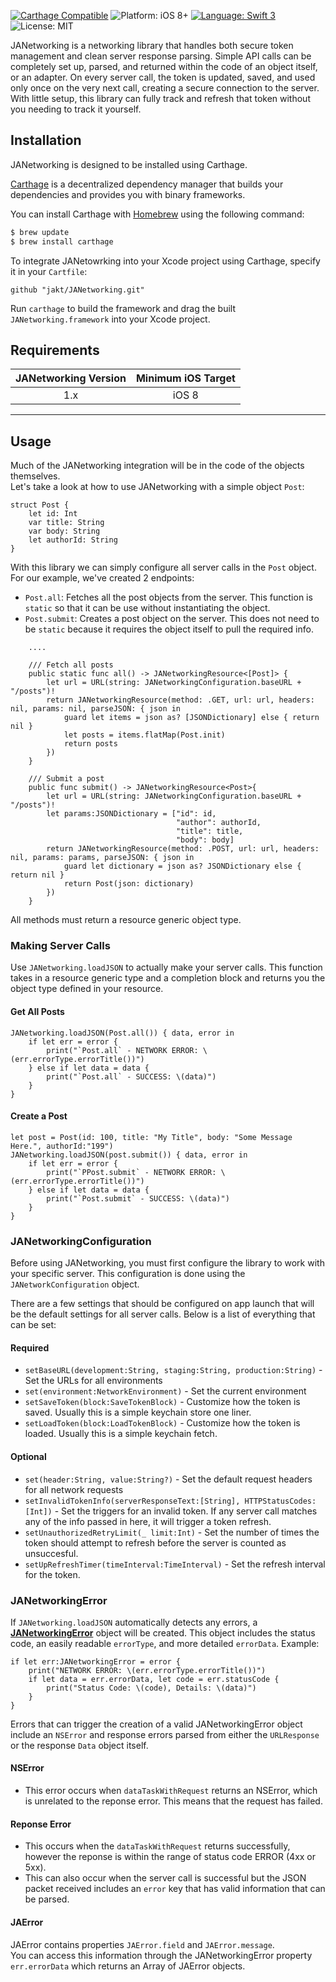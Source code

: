 
[![Carthage Compatible](https://img.shields.io/badge/Carthage-compatible-4BC51D.svg?style=flat)](https://github.com/Carthage/Carthage)
![Platform: iOS 8+](https://img.shields.io/badge/platform-iOS%208%2B-blue.svg?style=flat)
[![Language: Swift 3](https://img.shields.io/badge/language-swift%203-4BC51D.svg?style=flat)](https://developer.apple.com/swift)
![License: MIT](http://img.shields.io/badge/license-MIT-lightgrey.svg?style=flat)

JANetworking is a networking library that handles both secure token management and clean server response parsing. Simple API calls can be completely set up, parsed, and returned within the code of an object itself, or an adapter. On every server call, the token is updated, saved, and used only once on the very next call, creating a secure connection to the server. With little setup, this library can fully track and refresh that token without you needing to track it yourself.

## Installation
JANetworking is designed to be installed using Carthage.

[Carthage](https://github.com/Carthage/Carthage) is a decentralized dependency manager that builds your dependencies and provides you with binary frameworks.

You can install Carthage with [Homebrew](http://brew.sh/) using the following command:

```bash
$ brew update
$ brew install carthage
```

To integrate JANetowrking into your Xcode project using Carthage, specify it in your `Cartfile`:

```ogdl
github "jakt/JANetworking.git"
```

Run `carthage` to build the framework and drag the built `JANetworking.framework` into your Xcode project.

## Requirements

| JANetworking Version | Minimum iOS Target |
|:--------------------:|:---------------------------:|
| 1.x | iOS 8 |

---

## Usage
Much of the JANetworking integration will be in the code of the objects themselves.  
Let's take a look at how to use JANetworking with a simple object `Post`:

```
struct Post {
    let id: Int
    var title: String
    var body: String
    let authorId: String
}
```

With this library we can simply configure all server calls in the `Post` object. For our example, we've created 2 endpoints:  
- `Post.all`: Fetches all the post objects from the server. This function is `static` so that it can be use without instantiating the object.   
- `Post.submit`: Creates a post object on the server. This does not need to be `static` because it requires the object itself to pull the required info.
```
    ....
    
    /// Fetch all posts
    public static func all() -> JANetworkingResource<[Post]> {
        let url = URL(string: JANetworkingConfiguration.baseURL + "/posts")!
        return JANetworkingResource(method: .GET, url: url, headers: nil, params: nil, parseJSON: { json in
            guard let items = json as? [JSONDictionary] else { return nil }
            let posts = items.flatMap(Post.init)
            return posts
        })
    }
    
    /// Submit a post
    public func submit() -> JANetworkingResource<Post>{
        let url = URL(string: JANetworkingConfiguration.baseURL + "/posts")!
        let params:JSONDictionary = ["id": id,
                                     "author": authorId,
                                     "title": title,
                                     "body": body]
        return JANetworkingResource(method: .POST, url: url, headers: nil, params: params, parseJSON: { json in
            guard let dictionary = json as? JSONDictionary else { return nil }
            return Post(json: dictionary)
        })
    }
```
All methods must return a resource generic object type.
### Making Server Calls
Use `JANetworking.loadJSON` to actually make your server calls. This function takes in a resource generic type and a completion block and returns you the object type defined in your resource.

#### Get All Posts
```
JANetworking.loadJSON(Post.all()) { data, error in
    if let err = error {
        print("`Post.all` - NETWORK ERROR: \(err.errorType.errorTitle())")
    } else if let data = data {
        print("`Post.all` - SUCCESS: \(data)")
    }
}
```
#### Create a Post
```
let post = Post(id: 100, title: "My Title", body: "Some Message Here.", authorId:"199")
JANetworking.loadJSON(post.submit()) { data, error in
    if let err = error {
        print("`PPost.submit` - NETWORK ERROR: \(err.errorType.errorTitle())")
    } else if let data = data {
        print("`Post.submit` - SUCCESS: \(data)")
    }
}
```

### JANetworkingConfiguration
Before using JANetworking, you must first configure the library to work with your specific server. This configuration is done using the `JANetworkConfiguration` object.

There are a few settings that should be configured on app launch that will be the default settings for all server calls. Below is a list of everything that can be set:

#### Required
- `setBaseURL(development:String, staging:String, production:String)` - Set the URLs for all environments
- `set(environment:NetworkEnvironment)` - Set the current environment
- `setSaveToken(block:SaveTokenBlock)` - Customize how the token is saved. Usually this is a simple keychain store one liner.
- `setLoadToken(block:LoadTokenBlock)` - Customize how the token is loaded. Usually this is a simple keychain fetch.

#### Optional
- `set(header:String, value:String?)` - Set the default request headers for all network requests
- `setInvalidTokenInfo(serverResponseText:[String], HTTPStatusCodes:[Int])` - Set the triggers for an invalid token. If any server call matches any of the info passed in here, it will trigger a token refresh.
- `setUnauthorizedRetryLimit(_ limit:Int)` - Set the number of times the token should attempt to refresh before the server is counted as unsuccesful.
- `setUpRefreshTimer(timeInterval:TimeInterval)` - Set the refresh interval for the token.

### JANetworkingError
If `JANetworking.loadJSON` automatically detects any errors, a **[JANetworkingError](/JANetworking/JANetworkingError.swift)** object will be created. This object includes the status code, an easily readable `errorType`, and more detailed `errorData`. Example:
```
if let err:JANetworkingError = error {
    print("NETWORK ERROR: \(err.errorType.errorTitle())")
    if let data = err.errorData, let code = err.statusCode {
        print("Status Code: \(code), Details: \(data)")
    }
}
```
Errors that can trigger the creation of a valid JANetworkingError object include an `NSError` and response errors parsed from either the `URLResponse` or the response `Data` object itself.
#### NSError
- This error occurs when `dataTaskWithRequest` returns an NSError, which is unrelated to the reponse error. This means that the request has failed.

#### Reponse Error
 - This occurs when the `dataTaskWithRequest` returns successfully, however the reponse is within the range of status code ERROR (4xx or 5xx).
 - This can also occur when the server call is successful but the JSON packet received includes an `error` key that has valid information that can be parsed.

#### JAError
JAError contains properties `JAError.field` and `JAError.message`.  
You can access this information through the JANetworkingError property `err.errorData` which returns an Array of JAError objects. 
 
